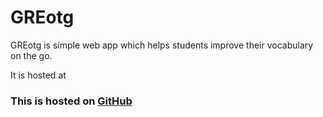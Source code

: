 # GREotg
GREotg is simple web app which helps students improve their vocabulary on the go.


It is hosted at
### __This is hosted on [GitHub](https://abhimanbhau.github.io/gre)__